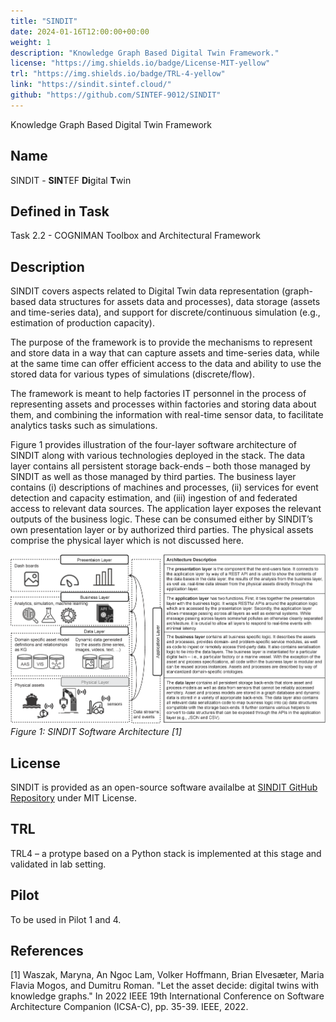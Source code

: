 ```yaml
---
title: "SINDIT"
date: 2024-01-16T12:00:00+00:00
weight: 1
description: "Knowledge Graph Based Digital Twin Framework."
license: "https://img.shields.io/badge/License-MIT-yellow"
trl: "https://img.shields.io/badge/TRL-4-yellow"
link: "https://sindit.sintef.cloud/"
github: "https://github.com/SINTEF-9012/SINDIT"
---
```


Knowledge Graph Based Digital Twin Framework

## Name
SINDIT - **SIN**TEF **Di**gital **T**win 

## Defined in Task
Task 2.2 - COGNIMAN Toolbox and Architectural Framework

## Description
SINDIT covers aspects related to Digital Twin data representation (graph-based data structures for assets data and processes), data storage (assets and time-series data), and support for discrete/continuous simulation (e.g., estimation of production capacity).

The purpose of the framework is to provide the mechanisms to represent and store data in a way that can capture assets and time-series data, while at the same time can offer efficient access to the data and ability to use the stored data for various types of simulations (discrete/flow).

The framework is meant to help factories IT personnel in the process of representing assets and processes within factories and storing data about them, and combining the information with real-time sensor data, to facilitate analytics tasks such as simulations.

Figure 1 provides illustration of the four-layer software architecture of SINDIT along with various technologies deployed in the stack. The data layer contains all persistent storage back-ends – both those managed by SINDIT as well as those managed by third parties. The business layer contains (i) descriptions of machines and processes, (ii) services for event detection and capacity estimation, and (iii) ingestion of and federated access to relevant data sources. The application layer exposes the relevant outputs of the business logic. These can be consumed either by SINDIT’s own presentation layer or by authorized third parties. The physical assets comprise the physical layer which is not discussed here.

![SINDITArchitecture](/images/sindit/SINDIT_software_architecture.png)
*Figure 1: SINDIT Software Architecture [1]*

## License
SINDIT is provided as an open-source software availalbe at [SINDIT GitHub Repository](https://github.com/SINTEF-9012/SINDIT) under MIT License.

## TRL
TRL4 – a protype based on a Python stack is implemented at this stage and validated in lab setting.

## Pilot
To be used in Pilot 1 and 4.

## References
[1] Waszak, Maryna, An Ngoc Lam, Volker Hoffmann, Brian Elvesæter, Maria Flavia Mogos, and Dumitru Roman. "Let the asset decide: digital twins with knowledge graphs." In 2022 IEEE 19th International Conference on Software Architecture Companion (ICSA-C), pp. 35-39. IEEE, 2022.
